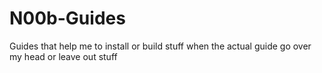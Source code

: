 # N00b-Guides
Guides that help me to install or build stuff when the actual guide go over my head or leave out stuff
